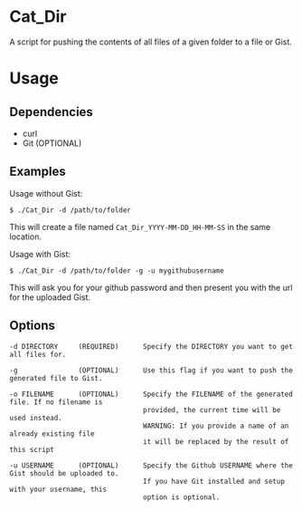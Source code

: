 Cat_Dir
======
A script for pushing the contents of all files of a given folder to a file or Gist.

Usage
=====

## Dependencies
<ul>
    <li>curl</li>
    <li>Git (OPTIONAL)</li>
</ul>

## Examples

Usage without Gist:
```
$ ./Cat_Dir -d /path/to/folder
```
This will create a file named `Cat_Dir_YYYY-MM-DD_HH-MM-SS` in the same location.

Usage with Gist:
```
$ ./Cat_Dir -d /path/to/folder -g -u mygithubusername
```
This will ask you for your github password and then present you with the url for the uploaded Gist.

## Options
    -d DIRECTORY     (REQUIRED)      Specify the DIRECTORY you want to get all files for.

    -g               (OPTIONAL)      Use this flag if you want to push the generated file to Gist.

    -o FILENAME      (OPTIONAL)      Specify the FILENAME of the generated file. If no filename is
                                     provided, the current time will be used instead.
                                     WARNING: If you provide a name of an already existing file
                                     it will be replaced by the result of this script

    -u USERNAME      (OPTIONAL)      Specify the Github USERNAME where the Gist should be uploaded to.
                                     If you have Git installed and setup with your username, this
                                     option is optional.
